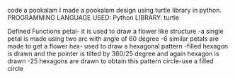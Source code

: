 code a pookalam
I made a pookalam design using turtle library in python.
PROGRAMMING LANGUAGE USED: Python
LIBRARY: turtle

Defined Functions
petal- it is used to draw a flower like structure
      -a single petal is made using two arc with angle of 60 degree
      -6 similar petals are made to get a flower
hex- used to draw a hexagonal pattern
    -filled hexagon is drawn and the pointer is tilted by 360/25 degree and again hexagon is drawn
    -25 hexagons are drawn to obtain this pattern
circle-use a filled circle
